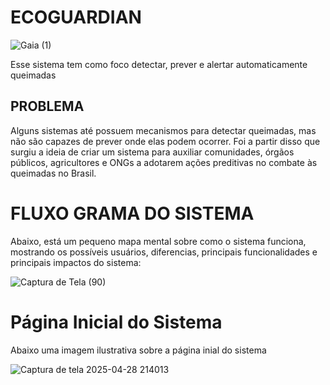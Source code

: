 # ECOGUARDIAN
![Gaia (1)](https://github.com/user-attachments/assets/cb394873-719f-4918-a0be-e39c08c70445)

Esse sistema tem como foco detectar, prever e alertar automaticamente queimadas


## PROBLEMA

Alguns sistemas até possuem mecanismos para detectar queimadas, mas não são capazes de prever onde elas podem ocorrer. Foi a partir disso que surgiu a ideia de criar um sistema para auxiliar comunidades, órgãos públicos, agricultores e ONGs a adotarem ações preditivas no combate às queimadas no Brasil.

# FLUXO GRAMA DO SISTEMA

Abaixo, está um pequeno mapa mental sobre como o sistema funciona, mostrando os possíveis usuários, diferencias, principais funcionalidades e principais impactos do sistema:


![Captura de Tela (90)](https://github.com/user-attachments/assets/374d8c19-d9b6-4e2a-833c-92f1870e469e)


# Página Inicial do Sistema

Abaixo uma imagem ilustrativa sobre a página inial do sistema


![Captura de tela 2025-04-28 214013](https://github.com/user-attachments/assets/0688d111-b31a-4932-a695-30e81885722b)
